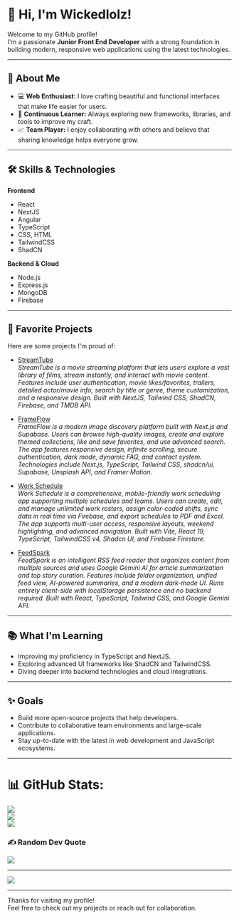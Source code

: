 # 👋 Hi, I'm Wickedlolz!

Welcome to my GitHub profile!  
I'm a passionate **Junior Front End Developer** with a strong foundation in building modern, responsive web applications using the latest technologies.

---

## 🚀 About Me

- 💻 **Web Enthusiast:** I love crafting beautiful and functional interfaces that make life easier for users.
- 🧠 **Continuous Learner:** Always exploring new frameworks, libraries, and tools to improve my craft.
- 📈 **Team Player:** I enjoy collaborating with others and believe that sharing knowledge helps everyone grow.

---

## 🛠️ Skills & Technologies

**Frontend**
- React
- NextJS
- Angular
- TypeScript
- CSS, HTML
- TailwindCSS
- ShadCN

**Backend & Cloud**
- Node.js
- Express.js
- MongoDB
- Firebase

---

## 🌟 Favorite Projects

Here are some projects I'm proud of:

- [StreamTube](https://github.com/Wickedlolz/streamtube)  
  *StreamTube is a movie streaming platform that lets users explore a vast library of films, stream instantly, and interact with movie content. Features include user authentication, movie likes/favorites, trailers, detailed actor/movie info, search by title or genre, theme customization, and a responsive design. Built with NextJS, Tailwind CSS, ShadCN, Firebase, and TMDB API.*

- [FrameFlow](https://github.com/Wickedlolz/frameflow)  
  *FrameFlow is a modern image discovery platform built with Next.js and Supabase. Users can browse high-quality images, create and explore themed collections, like and save favorites, and use advanced search. The app features responsive design, infinite scrolling, secure authentication, dark mode, dynamic FAQ, and contact system. Technologies include Next.js, TypeScript, Tailwind CSS, shadcn/ui, Supabase, Unsplash API, and Framer Motion.*

- [Work Schedule](https://github.com/Wickedlolz/work_schedule)  
  *Work Schedule is a comprehensive, mobile-friendly work scheduling app supporting multiple schedules and teams. Users can create, edit, and manage unlimited work rosters, assign color-coded shifts, sync data in real time via Firebase, and export schedules to PDF and Excel. The app supports multi-user access, responsive layouts, weekend highlighting, and advanced navigation. Built with Vite, React 19, TypeScript, TailwindCSS v4, Shadcn UI, and Firebase Firestore.*

- [FeedSpark](https://github.com/Wickedlolz/feedspark)  
  *FeedSpark is an intelligent RSS feed reader that organizes content from multiple sources and uses Google Gemini AI for article summarization and top story curation. Features include folder organization, unified feed view, AI-powered summaries, and a modern dark-mode UI. Runs entirely client-side with localStorage persistence and no backend required. Built with React, TypeScript, Tailwind CSS, and Google Gemini API.*

---

## 📚 What I'm Learning

- Improving my proficiency in TypeScript and NextJS.
- Exploring advanced UI frameworks like ShadCN and TailwindCSS.
- Diving deeper into backend technologies and cloud integrations.

---

## ✨ Goals

- Build more open-source projects that help developers.
- Contribute to collaborative team environments and large-scale applications.
- Stay up-to-date with the latest in web development and JavaScript ecosystems.

---

# 📊 GitHub Stats:
![](https://github-readme-stats.vercel.app/api?username=Wickedlolz&theme=dark&hide_border=true&include_all_commits=true&count_private=true)<br/>
![](https://github-readme-streak-stats.herokuapp.com/?user=Wickedlolz&theme=dark&hide_border=true)<br/>
![](https://github-readme-stats.vercel.app/api/top-langs/?username=Wickedlolz&theme=dark&hide_border=true&include_all_commits=true&count_private=true&layout=compact)

### ✍️ Random Dev Quote
![](https://quotes-github-readme.vercel.app/api?type=horizontal&theme=radical)

---
[![](https://visitcount.itsvg.in/api?id=Wickedlolz&icon=4&color=0)](https://visitcount.itsvg.in)

---
Thanks for visiting my profile!  
Feel free to check out my projects or reach out for collaboration.




